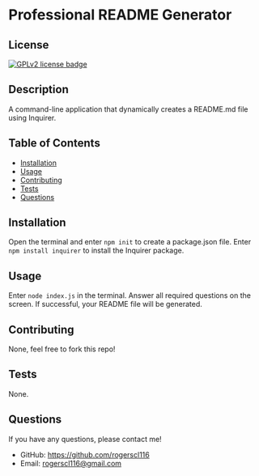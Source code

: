 # Professional README Generator

  ## License
  <a href="https://www.gnu.org/licenses/old-licenses/gpl-2.0.en.html"><img src="https://img.shields.io/badge/License-GPLv2-blue" alt="GPLv2 license badge"/></a>

  ## Description
  A command-line application that dynamically creates a README.md file using Inquirer.

  ## Table of Contents
  * [Installation](#installation)
  * [Usage](#usage)
  * [Contributing](#contributing)
  * [Tests](#tests)
  * [Questions](#questions)
        
  ## Installation
  Open the terminal and enter `npm init` to create a package.json file. Enter `npm install inquirer` to install the Inquirer package.

  ## Usage
  Enter `node index.js` in the terminal. Answer all required questions on the screen. If successful, your README file will be generated.

  ## Contributing
  None, feel free to fork this repo!

  ## Tests
  None.

  ## Questions
  If you have any questions, please contact me!

  - GitHub: https://github.com/rogerscl116
  - Email: rogerscl116@gmail.com 